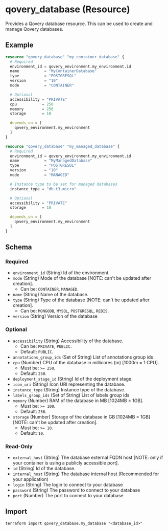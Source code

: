 # qovery_database (Resource)

Provides a Qovery database resource. This can be used to create and manage Qovery databases.


## Example
```terraform
resource "qovery_database" "my_container_database" {
  # Required
  environment_id = qovery_environment.my_environment.id
  name           = "MyContainerDatabase"
  type           = "POSTGRESQL"
  version        = "10"
  mode           = "CONTAINER"

  # Optional
  accessibility = "PRIVATE"
  cpu           = 250
  memory        = 256
  storage       = 10

  depends_on = [
    qovery_environment.my_environment
  ]
}

resource "qovery_database" "my_managed_database" {
  # Required
  environment_id = qovery_environment.my_environment.id
  name           = "MyManagedDatabase"
  type           = "POSTGRESQL"
  version        = "10"
  mode           = "MANAGED"

  # Instance type to be set for managed databases
  instance_type = "db.t3.micro"

  # Optional
  accessibility = "PRIVATE"
  storage       = 10

  depends_on = [
    qovery_environment.my_environment
  ]
}
```

<!-- schema generated by tfplugindocs -->
## Schema

### Required

- `environment_id` (String) Id of the environment.
- `mode` (String) Mode of the database [NOTE: can't be updated after creation].
	- Can be: `CONTAINER`, `MANAGED`.
- `name` (String) Name of the database.
- `type` (String) Type of the database [NOTE: can't be updated after creation].
	- Can be: `MONGODB`, `MYSQL`, `POSTGRESQL`, `REDIS`.
- `version` (String) Version of the database

### Optional

- `accessibility` (String) Accessibility of the database.
	- Can be: `PRIVATE`, `PUBLIC`.
	- Default: `PUBLIC`.
- `annotations_group_ids` (Set of String) List of annotations group ids
- `cpu` (Number) CPU of the database in millicores (m) [1000m = 1 CPU].
	- Must be: `>= 250`.
	- Default: `250`.
- `deployment_stage_id` (String) Id of the deployment stage.
- `icon_uri` (String) Icon URI representing the database.
- `instance_type` (String) Instance type of the database.
- `labels_group_ids` (Set of String) List of labels group ids
- `memory` (Number) RAM of the database in MB [1024MB = 1GB].
	- Must be: `>= 100`.
	- Default: `256`.
- `storage` (Number) Storage of the database in GB [1024MB = 1GB] [NOTE: can't be updated after creation].
	- Must be: `>= 10`.
	- Default: `10`.

### Read-Only

- `external_host` (String) The database external FQDN host [NOTE: only if your container is using a publicly accessible port].
- `id` (String) Id of the database.
- `internal_host` (String) The database internal host (Recommended for your application)
- `login` (String) The login to connect to your database
- `password` (String) The password to connect to your database
- `port` (Number) The port to connect to your database
## Import
```shell
terraform import qovery_database.my_database "<database_id>"
```